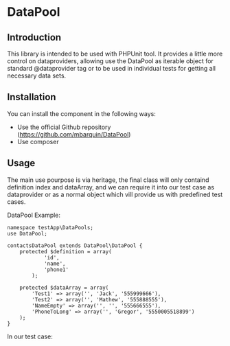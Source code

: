 DataPool
========

Introduction
------------
This library is intended to be used with PHPUnit tool. It provides a little
more control on dataproviders, allowing use the DataPool as iterable object
for standard @dataprovider tag or to be used in individual tests for getting
all necessary data sets.

Installation
------------

You can install the component in the following ways:

* Use the official Github repository (https://github.com/mbarquin/DataPool)
* Use composer

Usage
-----

The main use pourpose is via heritage, the final class will only containd definition
index and dataArray, and we can require it into our test case as dataprovider or as
a normal object which vill provide us with predefined test cases.

DataPool Example:

    namespace testApp\DataPools;
    use DataPool;

    contactsDataPool extends DataPool\DataPool {
        protected $definition = array(
                'id',
                'name',
                'phone1'
            );

        protected $dataArray = array(
            'Test1' => array('', 'Jack', '555999666'),
            'Test2' => array('', 'Mathew', '555888555'),
            'NameEmpty' => array('', '', '555666555'),
            'PhoneToLong' => array('', 'Gregor', '5550005518899')
        );
    }


In our test case:






